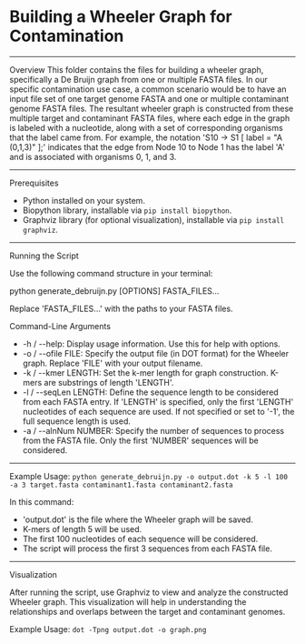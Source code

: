# Building a Wheeler Graph for Contamination

---

Overview
This folder contains the files for building a wheeler graph, specifically a De Bruijn graph from one or multiple FASTA files. In our specific contamination use case, a common scenario would be to have an input file set of one target genome FASTA and one or multiple contaminant genome FASTA files. The resultant wheeler graph is constructed from these multiple target and contaminant FASTA files, where each edge in the graph is labeled with a nucleotide, along with a set of corresponding organisms that the label came from. For example, the notation 'S10 -> S1 [ label = "A (0,1,3)" ];' indicates that the edge from Node 10 to Node 1 has the label 'A' and is associated with organisms 0, 1, and 3.

---

Prerequisites

- Python installed on your system.
- Biopython library, installable via `pip install biopython`.
- Graphviz library (for optional visualization), installable via `pip install graphviz`.

---

Running the Script

Use the following command structure in your terminal:

python generate_debruijn.py [OPTIONS] FASTA_FILES...

Replace 'FASTA_FILES...' with the paths to your FASTA files.

Command-Line Arguments

- -h / --help: Display usage information. Use this for help with options.
- -o / --ofile FILE: Specify the output file (in DOT format) for the Wheeler graph. Replace 'FILE' with your output filename.
- -k / --kmer LENGTH: Set the k-mer length for graph construction. K-mers are substrings of length 'LENGTH'.
- -l / --seqLen LENGTH: Define the sequence length to be considered from each FASTA entry. If 'LENGTH' is specified, only the first 'LENGTH' nucleotides of each sequence are used. If not specified or set to '-1', the full sequence length is used.
- -a / --alnNum NUMBER: Specify the number of sequences to process from the FASTA file. Only the first 'NUMBER' sequences will be considered.

---

Example Usage:
`python generate_debruijn.py -o output.dot -k 5 -l 100 -a 3 target.fasta contaminant1.fasta contaminant2.fasta`

In this command:

- 'output.dot' is the file where the Wheeler graph will be saved.
- K-mers of length 5 will be used.
- The first 100 nucleotides of each sequence will be considered.
- The script will process the first 3 sequences from each FASTA file.

---

Visualization

After running the script, use Graphviz to view and analyze the constructed Wheeler graph. This visualization will help in understanding the relationships and overlaps between the target and contaminant genomes.

Example Usage:
`dot -Tpng output.dot -o graph.png`

